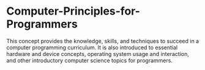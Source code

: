 # Computer-Principles-for-Programmers
This concept provides the knowledge, skills, and techniques to succeed in a computer programming curriculum. It is also introduced to essential hardware and device concepts, operating system usage and interaction, and other introductory computer science topics for programmers.
